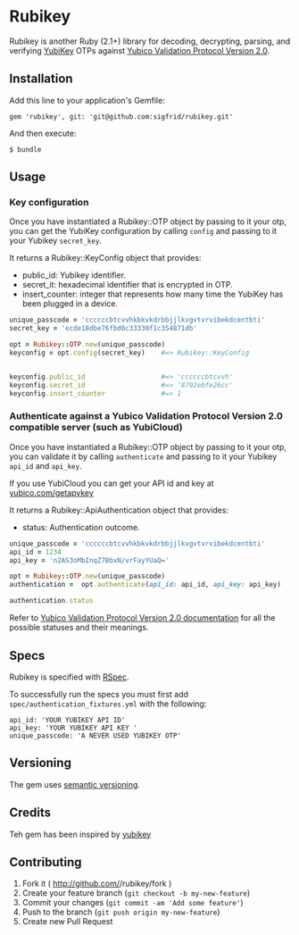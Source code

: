 # Rubikey

Rubikey is another Ruby (2.1+) library for decoding, decrypting, parsing, and verifying [YubiKey](http://www.yubico.com/products/yubikey-hardware/) OTPs against [Yubico Validation Protocol Version 2.0](https://github.com/Yubico/yubikey-val/wiki/ValidationProtocolV20).

## Installation

Add this line to your application's Gemfile:

    gem 'rubikey', git: 'git@github.com:sigfrid/rubikey.git'

And then execute:

    $ bundle

## Usage

### Key configuration

Once you have instantiated a Rubikey::OTP object by passing to it your otp, you can get the YubiKey configuration by calling ```config``` and passing to it your Yubikey ```secret_key```.

It returns a Rubikey::KeyConfig object that provides:
+ public_id: Yubikey identifier.
+ secret_it: hexadecimal identifier that is encrypted in OTP.
+ insert_counter: integer that represents how many time the YubiKey has been plugged in a device.

```ruby
unique_passcode = 'ccccccbtcvvhkbkvkdrbbjjlkvgvtvrvibekdcentbti'
secret_key = 'ecde18dbe76fbd0c33330f1c354871db'

opt = Rubikey::OTP.new(unique_passcode)
keyconfig = opt.config(secret_key)    #=> Rubikey::KeyConfig


keyconfig.public_id                   #=> 'ccccccbtcvvh'
keyconfig.secret_id                   #=> '8792ebfe26cc'
keyconfig.insert_counter              #=> 1

```


### Authenticate against a Yubico Validation Protocol Version 2.0 compatible server (such as YubiCloud)

Once you have instantiated a Rubikey::OTP object by passing to it your otp, you can validate it by calling ```authenticate``` and passing to it your Yubikey ```api_id``` and ```api_key```.


If you use YubiCloud you can get your API id and key at [yubico.com/getapykey](https://upgrade.yubico.com/getapikey/)

It returns a Rubikey::ApiAuthentication object that provides:
+ status: Authentication outcome.

```ruby
unique_passcode = 'ccccccbtcvvhkbkvkdrbbjjlkvgvtvrvibekdcentbti'
api_id = 1234
api_key = 'n2AS3oMbInqZ7BbxN/vrFayYUaQ='

opt = Rubikey::OTP.new(unique_passcode)
authentication =  opt.authenticate(api_id: api_id, api_key: api_key)    #=> Rubikey::ApiAuthentication

authentication.status                                                   #=> THE STATUS

```

Refer to [Yubico Validation Protocol Version 2.0 documentation](https://github.com/Yubico/yubikey-val/wiki/ValidationProtocolV20#response) for all the possible statuses and their meanings.

## Specs

Rubikey is specified with [RSpec](http://rspec.info/).

To successfully run the specs you must first add ```spec/authentication_fixtures.yml``` with the following:

```
api_id: 'YOUR YUBIKEY API ID'
api_key: 'YOUR YUBIKEY API KEY '
unique_passcode: 'A NEVER USED YUBIKEY OTP'
```

## Versioning
The gem uses [semantic versioning](http://semver.org/).

## Credits
Teh gem has been inspired by [yubikey](https://github.com/titanous/yubikey)


## Contributing

1. Fork it ( http://github.com/<my-github-username>/rubikey/fork )
2. Create your feature branch (`git checkout -b my-new-feature`)
3. Commit your changes (`git commit -am 'Add some feature'`)
4. Push to the branch (`git push origin my-new-feature`)
5. Create new Pull Request
